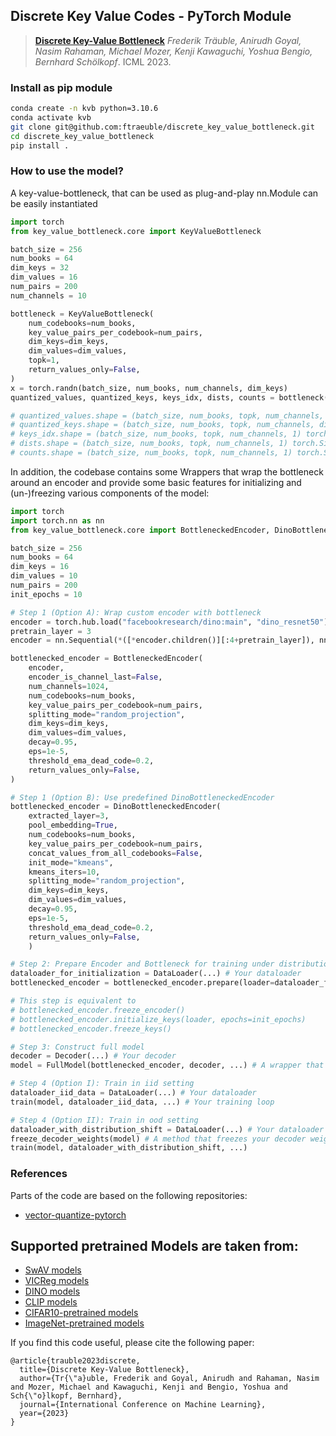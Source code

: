 ## Discrete Key Value Codes - PyTorch Module

> [**Discrete Key-Value Bottleneck**](https://arxiv.org/abs/2207.11240)
> *Frederik Träuble, Anirudh Goyal, Nasim Rahaman, Michael Mozer, Kenji Kawaguchi, Yoshua Bengio, Bernhard Schölkopf*. ICML 2023.


### Install as pip module
```bash
conda create -n kvb python=3.10.6
conda activate kvb 
git clone git@github.com:ftraeuble/discrete_key_value_bottleneck.git
cd discrete_key_value_bottleneck
pip install .
```

### How to use the model?

A key-value-bottleneck, that can be used as plug-and-play nn.Module can be easily instantiated
```python
import torch
from key_value_bottleneck.core import KeyValueBottleneck

batch_size = 256
num_books = 64
dim_keys = 32
dim_values = 16
num_pairs = 200
num_channels = 10

bottleneck = KeyValueBottleneck(
    num_codebooks=num_books,
    key_value_pairs_per_codebook=num_pairs,
    dim_keys=dim_keys,
    dim_values=dim_values,
    topk=1,
    return_values_only=False,
)
x = torch.randn(batch_size, num_books, num_channels, dim_keys)
quantized_values, quantized_keys, keys_idx, dists, counts = bottleneck(x)

# quantized_values.shape = (batch_size, num_books, topk, num_channels, dim_values) torch.Size([256, 64, 1, 10, 16])
# quantized_keys.shape = (batch_size, num_books, topk, num_channels, dim_keys) torch.Size([256, 64, 1, 10, 32])
# keys_idx.shape = (batch_size, num_books, topk, num_channels, 1) torch.Size([256, 64, 1, 10, 1])
# dists.shape = (batch_size, num_books, topk, num_channels, 1) torch.Size([256, 64, 1, 10, 1])
# counts.shape = (batch_size, num_books, topk, num_channels, 1) torch.Size([256, 64, 1, 10, 1])
```

In addition, the codebase contains some Wrappers that wrap the bottleneck around an encoder and 
provide some basic features for initializing and (un-)freezing various components of the model:

```python
import torch
import torch.nn as nn
from key_value_bottleneck.core import BottleneckedEncoder, DinoBottleneckedEncoder

batch_size = 256
num_books = 64
dim_keys = 16
dim_values = 10
num_pairs = 200
init_epochs = 10

# Step 1 (Option A): Wrap custom encoder with bottleneck
encoder = torch.hub.load("facebookresearch/dino:main", "dino_resnet50")
pretrain_layer = 3
encoder = nn.Sequential(*([*encoder.children()][:4+pretrain_layer]), nn.AdaptiveAvgPool2d(1))

bottlenecked_encoder = BottleneckedEncoder(
    encoder,
    encoder_is_channel_last=False,
    num_channels=1024,
    num_codebooks=num_books,
    key_value_pairs_per_codebook=num_pairs,
    splitting_mode="random_projection",
    dim_keys=dim_keys,
    dim_values=dim_values,
    decay=0.95,
    eps=1e-5,
    threshold_ema_dead_code=0.2,
    return_values_only=False,
)

# Step 1 (Option B): Use predefined DinoBottleneckedEncoder
bottlenecked_encoder = DinoBottleneckedEncoder(
    extracted_layer=3,
    pool_embedding=True,
    num_codebooks=num_books,
    key_value_pairs_per_codebook=num_pairs,
    concat_values_from_all_codebooks=False,
    init_mode="kmeans",
    kmeans_iters=10,
    splitting_mode="random_projection",
    dim_keys=dim_keys,
    dim_values=dim_values,
    decay=0.95,
    eps=1e-5,
    threshold_ema_dead_code=0.2,
    return_values_only=False,
    )

# Step 2: Prepare Encoder and Bottleneck for training under distribution shifts
dataloader_for_initialization = DataLoader(...) # Your dataloader
bottlenecked_encoder = bottlenecked_encoder.prepare(loader=dataloader_for_initialization, epochs=init_epochs)

# This step is equivalent to
# bottlenecked_encoder.freeze_encoder()
# bottlenecked_encoder.initialize_keys(loader, epochs=init_epochs)
# bottlenecked_encoder.freeze_keys()

# Step 3: Construct full model
decoder = Decoder(...) # Your decoder
model = FullModel(bottlenecked_encoder, decoder, ...) # A wrapper that combines bottlenecked_encoder and decoder

# Step 4 (Option I): Train in iid setting
dataloader_iid_data = DataLoader(...) # Your dataloader
train(model, dataloader_iid_data, ...) # Your training loop

# Step 4 (Option II): Train in ood setting
dataloader_with_distribution_shift = DataLoader(...) # Your dataloader
freeze_decoder_weights(model) # A method that freezes your decoder weights
train(model, dataloader_with_distribution_shift, ...)
```


### References

Parts of the code are based on the following repositories:

- [vector-quantize-pytorch](https://github.com/lucidrains/vector-quantize-pytorch)

Supported pretrained Models are taken from:
- 
- [SwAV models](https://github.com/facebookresearch/swav)
- [VICReg models](https://github.com/facebookresearch/vicreg)
- [DINO models](https://github.com/facebookresearch/dino)
- [CLIP models](https://github.com/openai/CLIP)
- [CIFAR10-pretrained models](https://github.com/chenyaofo/pytorch-cifar-models)
- [ImageNet-pretrained models](https://pytorch.org/vision/stable/models.html)

If you find this code useful, please cite the following paper:

```
@article{trauble2023discrete,
  title={Discrete Key-Value Bottleneck},
  author={Tr{\"a}uble, Frederik and Goyal, Anirudh and Rahaman, Nasim and Mozer, Michael and Kawaguchi, Kenji and Bengio, Yoshua and Sch{\"o}lkopf, Bernhard},
  journal={International Conference on Machine Learning},
  year={2023}
}
```
